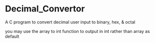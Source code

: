 # Decimal_Convertor
A C program to convert decimal user input to binary, hex, &amp; octal

you may use the array to int function to output in int rather than array as default
